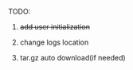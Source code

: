 TODO: 

1) ~~add user initialization~~

2) change logs location

3) tar.gz auto download(if needed)
